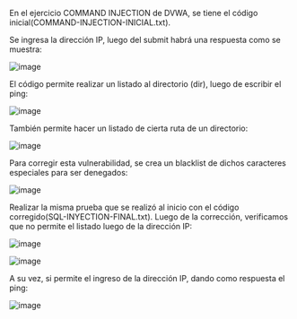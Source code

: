 En el ejercicio COMMAND INJECTION de DVWA, se tiene el código inicial(COMMAND-INJECTION-INICIAL.txt).


Se ingresa la dirección IP, luego del submit habrá una respuesta como se muestra: 


![image](https://user-images.githubusercontent.com/46895869/51512162-a16b1d00-1dd2-11e9-8eeb-725d8dcc9ee6.png)


El código permite realizar un listado al directorio (dir), luego de escribir el ping:


![image](https://user-images.githubusercontent.com/46895869/51512188-c8295380-1dd2-11e9-8ecc-4fc04e387094.png)


También permite hacer un listado de cierta ruta de un directorio:


![image](https://user-images.githubusercontent.com/46895869/51512223-f5760180-1dd2-11e9-9932-4b7c179a8dce.png)


Para corregir esta vulnerabilidad, se crea un blacklist de dichos caracteres especiales para ser denegados:


![image](https://user-images.githubusercontent.com/46895869/51512253-1c343800-1dd3-11e9-9b92-79370e5d6978.png)


Realizar la misma prueba que se realizó al inicio con el código corregido(SQL-INYECTION-FINAL.txt).
Luego de la corrección, verificamos que no permite el listado luego de la dirección IP:


![image](https://user-images.githubusercontent.com/46895869/51512278-3ff77e00-1dd3-11e9-9b28-84e605d35dff.png)


![image](https://user-images.githubusercontent.com/46895869/51512307-5b628900-1dd3-11e9-873d-bb3c65c09cb6.png)


A su vez, si permite el ingreso de la dirección IP, dando como respuesta el ping:


![image](https://user-images.githubusercontent.com/46895869/51512347-851bb000-1dd3-11e9-966b-2d2cc9bb1e17.png)




